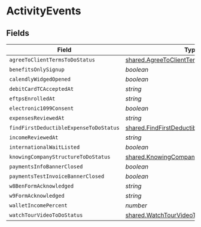 # ActivityEvents


## Fields

| Field                                                                                                             | Type                                                                                                              | Required                                                                                                          | Description                                                                                                       |
| ----------------------------------------------------------------------------------------------------------------- | ----------------------------------------------------------------------------------------------------------------- | ----------------------------------------------------------------------------------------------------------------- | ----------------------------------------------------------------------------------------------------------------- |
| `agreeToClientTermsToDoStatus`                                                                                    | [shared.AgreeToClientTermsToDoStatus](../../../sdk/models/shared/agreetoclienttermstodostatus.md)                 | :heavy_minus_sign:                                                                                                | N/A                                                                                                               |
| `benefitsOnlySignup`                                                                                              | *boolean*                                                                                                         | :heavy_minus_sign:                                                                                                | N/A                                                                                                               |
| `calendlyWidgedOpened`                                                                                            | *boolean*                                                                                                         | :heavy_minus_sign:                                                                                                | N/A                                                                                                               |
| `debitCardTCAcceptedAt`                                                                                           | *string*                                                                                                          | :heavy_minus_sign:                                                                                                | N/A                                                                                                               |
| `eftpsEnrolledAt`                                                                                                 | *string*                                                                                                          | :heavy_minus_sign:                                                                                                | N/A                                                                                                               |
| `electronic1099Consent`                                                                                           | *boolean*                                                                                                         | :heavy_minus_sign:                                                                                                | N/A                                                                                                               |
| `expensesReviewedAt`                                                                                              | *string*                                                                                                          | :heavy_minus_sign:                                                                                                | N/A                                                                                                               |
| `findFirstDeductibleExpenseToDoStatus`                                                                            | [shared.FindFirstDeductibleExpenseToDoStatus](../../../sdk/models/shared/findfirstdeductibleexpensetodostatus.md) | :heavy_minus_sign:                                                                                                | N/A                                                                                                               |
| `incomeReviewedAt`                                                                                                | *string*                                                                                                          | :heavy_minus_sign:                                                                                                | N/A                                                                                                               |
| `internationalWaitListed`                                                                                         | *boolean*                                                                                                         | :heavy_minus_sign:                                                                                                | N/A                                                                                                               |
| `knowingCompanyStructureToDoStatus`                                                                               | [shared.KnowingCompanyStructureToDoStatus](../../../sdk/models/shared/knowingcompanystructuretodostatus.md)       | :heavy_minus_sign:                                                                                                | N/A                                                                                                               |
| `paymentsInfoBannerClosed`                                                                                        | *boolean*                                                                                                         | :heavy_minus_sign:                                                                                                | N/A                                                                                                               |
| `paymentsTestInvoiceBannerClosed`                                                                                 | *boolean*                                                                                                         | :heavy_minus_sign:                                                                                                | N/A                                                                                                               |
| `w8BenFormAcknowledged`                                                                                           | *string*                                                                                                          | :heavy_minus_sign:                                                                                                | N/A                                                                                                               |
| `w9FormAcknowledged`                                                                                              | *string*                                                                                                          | :heavy_minus_sign:                                                                                                | N/A                                                                                                               |
| `walletIncomePercent`                                                                                             | *number*                                                                                                          | :heavy_minus_sign:                                                                                                | N/A                                                                                                               |
| `watchTourVideoToDoStatus`                                                                                        | [shared.WatchTourVideoToDoStatus](../../../sdk/models/shared/watchtourvideotodostatus.md)                         | :heavy_minus_sign:                                                                                                | N/A                                                                                                               |